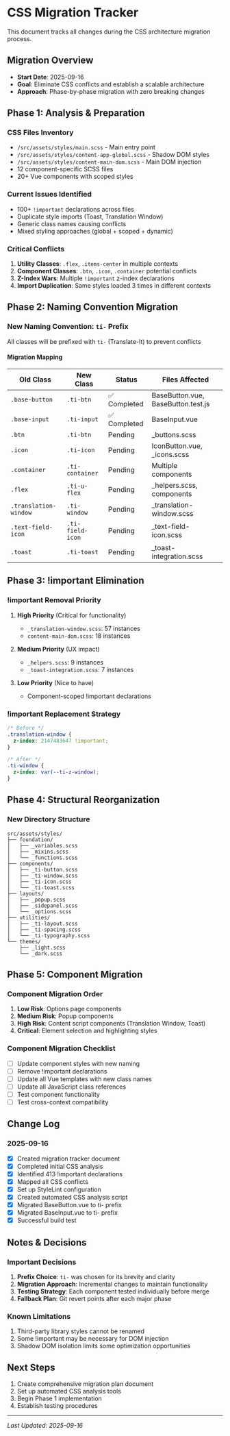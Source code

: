 # CSS Migration Tracker

This document tracks all changes during the CSS architecture migration process.

## Migration Overview
- **Start Date**: 2025-09-16
- **Goal**: Eliminate CSS conflicts and establish a scalable architecture
- **Approach**: Phase-by-phase migration with zero breaking changes

## Phase 1: Analysis & Preparation

### CSS Files Inventory
- `/src/assets/styles/main.scss` - Main entry point
- `/src/assets/styles/content-app-global.scss` - Shadow DOM styles
- `/src/assets/styles/content-main-dom.scss` - Main DOM injection
- 12 component-specific SCSS files
- 20+ Vue components with scoped styles

### Current Issues Identified
- 100+ `!important` declarations across files
- Duplicate style imports (Toast, Translation Window)
- Generic class names causing conflicts
- Mixed styling approaches (global + scoped + dynamic)

### Critical Conflicts
1. **Utility Classes**: `.flex`, `.items-center` in multiple contexts
2. **Component Classes**: `.btn`, `.icon`, `.container` potential conflicts
3. **Z-Index Wars**: Multiple `!important` z-index declarations
4. **Import Duplication**: Same styles loaded 3 times in different contexts

## Phase 2: Naming Convention Migration

### New Naming Convention: `ti-` Prefix
All classes will be prefixed with `ti-` (Translate-It) to prevent conflicts

#### Migration Mapping
| Old Class | New Class | Status | Files Affected |
|-----------|-----------|--------|----------------|
| `.base-button` | `.ti-btn` | ✅ Completed | BaseButton.vue, BaseButton.test.js |
| `.base-input` | `.ti-input` | ✅ Completed | BaseInput.vue |
| `.btn` | `.ti-btn` | Pending | _buttons.scss |
| `.icon` | `.ti-icon` | Pending | IconButton.vue, _icons.scss |
| `.container` | `.ti-container` | Pending | Multiple components |
| `.flex` | `.ti-u-flex` | Pending | _helpers.scss, components |
| `.translation-window` | `.ti-window` | Pending | _translation-window.scss |
| `.text-field-icon` | `.ti-field-icon` | Pending | _text-field-icon.scss |
| `.toast` | `.ti-toast` | Pending | _toast-integration.scss |

## Phase 3: !important Elimination

### !important Removal Priority
1. **High Priority** (Critical for functionality)
   - `_translation-window.scss`: 57 instances
   - `content-main-dom.scss`: 18 instances

2. **Medium Priority** (UX impact)
   - `_helpers.scss`: 9 instances
   - `_toast-integration.scss`: 7 instances

3. **Low Priority** (Nice to have)
   - Component-scoped !important declarations

### !important Replacement Strategy
```css
/* Before */
.translation-window {
  z-index: 2147483647 !important;
}

/* After */
.ti-window {
  z-index: var(--ti-z-window);
}
```

## Phase 4: Structural Reorganization

### New Directory Structure
```
src/assets/styles/
├── foundation/
│   ├── _variables.scss
│   ├── _mixins.scss
│   └── _functions.scss
├── components/
│   ├── _ti-button.scss
│   ├── _ti-window.scss
│   ├── _ti-icon.scss
│   └── _ti-toast.scss
├── layouts/
│   ├── _popup.scss
│   ├── _sidepanel.scss
│   └── _options.scss
├── utilities/
│   ├── _ti-layout.scss
│   ├── _ti-spacing.scss
│   └── _ti-typography.scss
└── themes/
    ├── _light.scss
    └── _dark.scss
```

## Phase 5: Component Migration

### Component Migration Order
1. **Low Risk**: Options page components
2. **Medium Risk**: Popup components
3. **High Risk**: Content script components (Translation Window, Toast)
4. **Critical**: Element selection and highlighting styles

### Component Migration Checklist
- [ ] Update component styles with new naming
- [ ] Remove !important declarations
- [ ] Update all Vue templates with new class names
- [ ] Update all JavaScript class references
- [ ] Test component functionality
- [ ] Test cross-context compatibility

## Change Log

### 2025-09-16
- [x] Created migration tracker document
- [x] Completed initial CSS analysis
- [x] Identified 413 !important declarations
- [x] Mapped all CSS conflicts
- [x] Set up StyleLint configuration
- [x] Created automated CSS analysis script
- [x] Migrated BaseButton.vue to ti- prefix
- [x] Migrated BaseInput.vue to ti- prefix
- [x] Successful build test

## Notes & Decisions

### Important Decisions
1. **Prefix Choice**: `ti-` was chosen for its brevity and clarity
2. **Migration Approach**: Incremental changes to maintain functionality
3. **Testing Strategy**: Each component tested individually before merge
4. **Fallback Plan**: Git revert points after each major phase

### Known Limitations
1. Third-party library styles cannot be renamed
2. Some !important may be necessary for DOM injection
3. Shadow DOM isolation limits some optimization opportunities

## Next Steps

1. Create comprehensive migration plan document
2. Set up automated CSS analysis tools
3. Begin Phase 1 implementation
4. Establish testing procedures

---

*Last Updated: 2025-09-16*